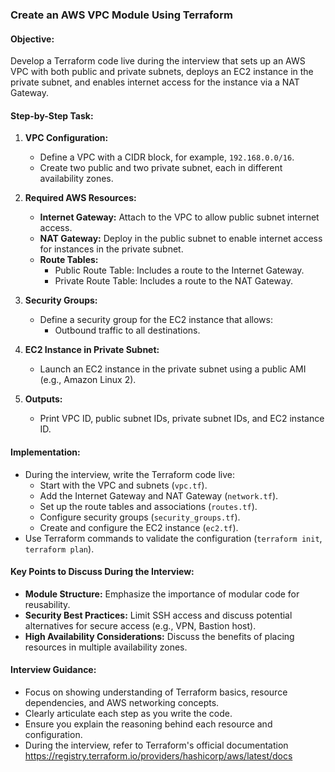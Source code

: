 ### Create an AWS VPC Module Using Terraform

#### Objective:

Develop a Terraform code live during the interview that sets up an AWS VPC with both public and private subnets, deploys an EC2 instance in the private subnet, and enables internet access for the instance via a NAT Gateway.

#### Step-by-Step Task:

1. **VPC Configuration:**

   - Define a VPC with a CIDR block, for example, `192.168.0.0/16`.
   - Create two public and two private subnet, each in different availability zones.

2. **Required AWS Resources:**

   - **Internet Gateway:** Attach to the VPC to allow public subnet internet access.
   - **NAT Gateway:** Deploy in the public subnet to enable internet access for instances in the private subnet.
   - **Route Tables:**
     - Public Route Table: Includes a route to the Internet Gateway.
     - Private Route Table: Includes a route to the NAT Gateway.

3. **Security Groups:**

   - Define a security group for the EC2 instance that allows:
     - Outbound traffic to all destinations.

4. **EC2 Instance in Private Subnet:**

   - Launch an EC2 instance in the private subnet using a public AMI (e.g., Amazon Linux 2).

5. **Outputs:**
   - Print VPC ID, public subnet IDs, private subnet IDs, and EC2 instance ID.

#### Implementation:

- During the interview, write the Terraform code live:
  - Start with the VPC and subnets (`vpc.tf`).
  - Add the Internet Gateway and NAT Gateway (`network.tf`).
  - Set up the route tables and associations (`routes.tf`).
  - Configure security groups (`security_groups.tf`).
  - Create and configure the EC2 instance (`ec2.tf`).
- Use Terraform commands to validate the configuration (`terraform init`, `terraform plan`).

#### Key Points to Discuss During the Interview:

- **Module Structure:** Emphasize the importance of modular code for reusability.
- **Security Best Practices:** Limit SSH access and discuss potential alternatives for secure access (e.g., VPN, Bastion host).
- **High Availability Considerations:** Discuss the benefits of placing resources in multiple availability zones.

#### Interview Guidance:

- Focus on showing understanding of Terraform basics, resource dependencies, and AWS networking concepts.
- Clearly articulate each step as you write the code.
- Ensure you explain the reasoning behind each resource and configuration.
- During the interview, refer to Terraform's official documentation https://registry.terraform.io/providers/hashicorp/aws/latest/docs
